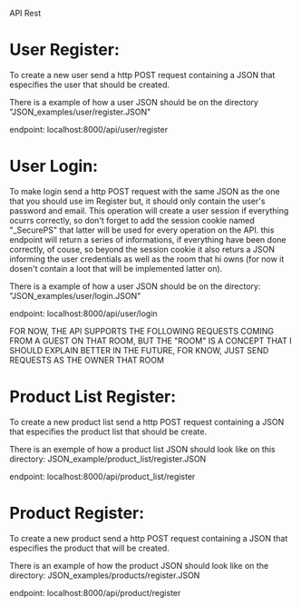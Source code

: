 API Rest 

# User Register:
To create a new user send a http POST request containing a JSON that especifies the user that should be created.

There is a example of how a user JSON should be on the directory "JSON_examples/user/register.JSON"

endpoint: localhost:8000/api/user/register

# User Login:
To make login send a http POST request with the same JSON as the one that you should use im Register but,
it should only contain the user's password and email. This operation will create a user session if everything ocurrs correctly,
so don't forget to add the session cookie named "_SecurePS" that latter will be used for every operation on the API.
this endpoint will return a series of informations, if everything have been done correctly, of couse, so beyond the session cookie
it also returs a JSON informing the user credentials as well as the room that hi owns (for now it dosen't contain a loot that will be implemented latter on).

There is a example of how a user JSON should be on the directory: "JSON_examples/user/login.JSON"

endpoint: localhost:8000/api/user/login

FOR NOW, THE API SUPPORTS THE FOLLOWING REQUESTS COMING FROM A GUEST ON THAT ROOM, BUT THE "ROOM" IS A CONCEPT THAT I SHOULD EXPLAIN BETTER IN THE FUTURE,
FOR KNOW, JUST SEND REQUESTS AS THE OWNER THAT ROOM

# Product List Register:
To create a new product list send a http POST request containing a JSON that especifies the product list that should be create.

There is an exemple of how a product list JSON should look like on this directory: JSON_example/product_list/register.JSON

endpoint: localhost:8000/api/product_list/register

# Product Register:
To create a new product send a http POST request containing a JSON that especifies the product that will be created.

There is an example of how the product JSON should look like on the directory: JSON_examples/products/register.JSON

endpoint: localhost:8000/api/product/register

